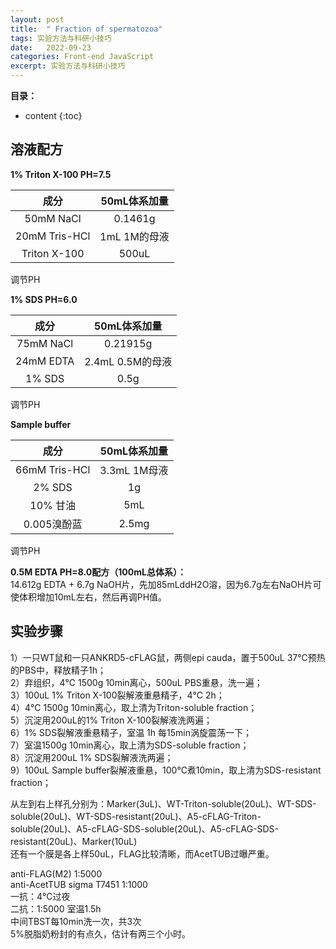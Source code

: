 ```yaml
---
layout: post
title:  " Fraction of spermatozoa"
tags: 实验方法与科研小技巧
date:   2022-09-23
categories: Front-end JavaScript
excerpt: 实验方法与科研小技巧
---
```



**目录：**

* content
{:toc}

## 溶液配方

**1% Triton X-100 PH=7.5**

| 成分|50mL体系加量   |
| :----: | :------: |
| 50mM NaCl |  0.1461g |
| 20mM Tris-HCl |  1mL 1M的母液 |
| Triton X-100 |  500uL |

调节PH

**1% SDS PH=6.0**

| 成分|50mL体系加量   |
| :----: | :------: |
| 75mM NaCl |  0.21915g |
| 24mM EDTA |  2.4mL 0.5M的母液 |
| 1% SDS |  0.5g |

调节PH

**Sample buffer**

| 成分|50mL体系加量   |
| :----: | :------: |
| 66mM Tris-HCl |  3.3mL 1M母液 |
| 2% SDS |  1g |
| 10% 甘油 |  5mL |
| 0.005溴酚蓝 |  2.5mg |

调节PH

**0.5M EDTA PH=8.0配方（100mL总体系）：**<br>
14.612g EDTA + 6.7g NaOH片，先加85mLddH2O溶，因为6.7g左右NaOH片可使体积增加10mL左右，然后再调PH值。

## 实验步骤
1）一只WT鼠和一只ANKRD5-cFLAG鼠，两侧epi cauda，置于500uL 37℃预热的PBS中，释放精子1h；<br>
2）弃组织，4℃ 1500g 10min离心，500uL PBS重悬，洗一遍；<br>
3）100uL 1% Triton X-100裂解液重悬精子，4℃ 2h；<br>
4）4℃ 1500g 10min离心，取上清为Triton-soluble fraction；<br>
5）沉淀用200uL的1% Triton X-100裂解液洗两遍；<br>
6）1% SDS裂解液重悬精子，室温 1h 每15min涡旋震荡一下；<br>
7）室温1500g 10min离心，取上清为SDS-soluble fraction；<br>
8）沉淀用200uL 1% SDS裂解液洗两遍；<br>
9）100uL Sample buffer裂解液重悬，100℃煮10min，取上清为SDS-resistant fraction；<br>

从左到右上样孔分别为：Marker(3uL)、WT-Triton-soluble(20uL)、WT-SDS-soluble(20uL)、WT-SDS-resistant(20uL)、A5-cFLAG-Triton-soluble(20uL)、A5-cFLAG-SDS-soluble(20uL)、A5-cFLAG-SDS-resistant(20uL)、Marker(10uL)<br>
还有一个膜是各上样50uL，FLAG比较清晰，而AcetTUB过曝严重。


anti-FLAG(M2) 1:5000<br>
anti-AcetTUB sigma T7451 1:1000<br>
一抗：4℃过夜<br>
二抗：1:5000 室温1.5h<br>
中间TBST每10min洗一次，共3次<br>
5%脱脂奶粉封的有点久，估计有两三个小时。<br>

